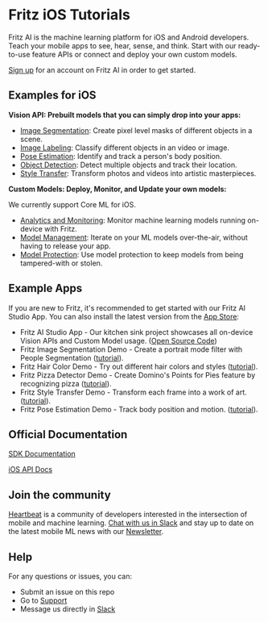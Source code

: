 # Fritz iOS Tutorials

Fritz AI is the machine learning platform for iOS and Android developers. Teach your mobile apps to see, hear, sense, and think. Start with our ready-to-use feature APIs or connect and deploy your own custom models.

[Sign up](https://app.fritz.ai/register?utm_source=github&utm_campaign=fritz-examples) for an account on Fritz AI in order to get started.

## Examples for iOS

**Vision API: Prebuilt models that you can simply drop into your apps:**

- [Image Segmentation](https://www.fritz.ai/features/image-segmentation.html?utm_source=github&utm_campaign=fritz-examples): Create pixel level masks of different objects in a scene.
- [Image Labeling](https://www.fritz.ai/features/image-labeling.html?utm_source=github&utm_campaign=fritz-examples): Classify different objects in an video or image.
- [Pose Estimation](https://www.fritz.ai/features/pose-estimation.html?utm_source=github&utm_campaign=fritz-examples): Identify and track a person's body position.
- [Object Detection](https://www.fritz.ai/features/object-detection.html?utm_source=github&utm_campaign=fritz-examples): Detect multiple objects and track their location.
- [Style Transfer](https://www.fritz.ai/features/style-transfer.html?utm_source=github&utm_campaign=fritz-examples): Transform photos and videos into artistic masterpieces.

**Custom Models: Deploy, Monitor, and Update your own models:**

We currently support Core ML for iOS.

- [Analytics and Monitoring](https://www.fritz.ai/features/analytics-monitoring.html?utm_source=github&utm_campaign=fritz-examples): Monitor machine learning models running on-device with Fritz.
- [Model Management](https://www.fritz.ai/features/model-management.html?utm_source=github&utm_campaign=fritz-examples): Iterate on your ML models over-the-air, without having to release your app.
- [Model Protection](https://www.fritz.ai/features/model-protection.html?utm_source=github&utm_campaign=fritz-examples): Use model protection to keep models from being tampered-with or stolen.

## Example Apps

If you are new to Fritz, it's recommended to get started with our Fritz AI Studio App. You can also install the latest version from the [App Store](https://apps.apple.com/us/app/fritz-ai-studio/id1325206416):

- Fritz AI Studio App - Our kitchen sink project showcases all on-device Vision APIs and Custom Model usage. ([Open Source Code](https://github.com/fritzlabs/fritz-examples/tree/master/iOS/FritzAIStudio))
- Fritz Image Segmentation Demo - Create a portrait mode filter with People Segmentation ([tutorial](https://heartbeat.fritz.ai/building-an-image-segmentation-app-in-ios-3377eb4a3e7c?utm_source=github&utm_campaign=fritz-examples)).
- Fritz Hair Color Demo - Try out different hair colors and styles ([tutorial](https://heartbeat.fritz.ai/try-on-a-new-style-build-an-ios-app-to-change-your-hair-color-with-fritz-hair-segmentation-177324b077b3?utm_source=github&utm_campaign=fritz-examples)).
- Fritz Pizza Detector Demo - Create Domino's Points for Pies feature by recognizing pizza ([tutorial](https://heartbeat.fritz.ai/recreate-dominos-points-for-pies-app-on-ios-with-fritz-image-labeling-2ed23398e1c2?utm_source=github&utm_campaign=fritz-examples)).
- Fritz Style Transfer Demo - Transform each frame into a work of art. ([tutorial](https://heartbeat.fritz.ai/real-time-style-transfer-for-ios-transform-your-photos-and-videos-into-masterpieces-f04111fcd2ff?utm_source=github&utm_campaign=fritz-examples)).
- Fritz Pose Estimation Demo - Track body position and motion. ([tutorial](https://heartbeat.fritz.ai/pose-estimation-on-ios-with-fritz-60c8e5f7d195?utm_source=github&utm_campaign=fritz-examples)).

## Official Documentation

[SDK Documentation](https://docs.fritz.ai/?utm_source=github&utm_campaign=fritz-examples)

[iOS API Docs](https://docs.fritz.ai/iOS/latest/index.html?utm_source=github&utm_campaign=fritz-examples)

## Join the community

[Heartbeat](https://heartbeat.fritz.ai/?utm_source=github&utm_campaign=fritz-examples) is a community of developers interested in the intersection of mobile and machine learning. [Chat with us in Slack](https://www.fritz.ai/slack?utm_source=github&utm_campaign=fritz-examples) and stay up to date on the latest mobile ML news with our [Newsletter](https://mobileml.us16.list-manage.com/subscribe?u=de53bead690affb8e9a21de8f&id=68acb5c0fd).

## Help

For any questions or issues, you can:

- Submit an issue on this repo
- Go to [Support](https://support.fritz.ai/?utm_source=github&utm_campaign=fritz-examples)
- Message us directly in [Slack](https://www.fritz.ai/slack?utm_source=github&utm_campaign=fritz-examples)
